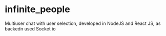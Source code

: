# infinite_people
Multiuser chat with user selection, developed in NodeJS and React JS, as backedn used Socket io
